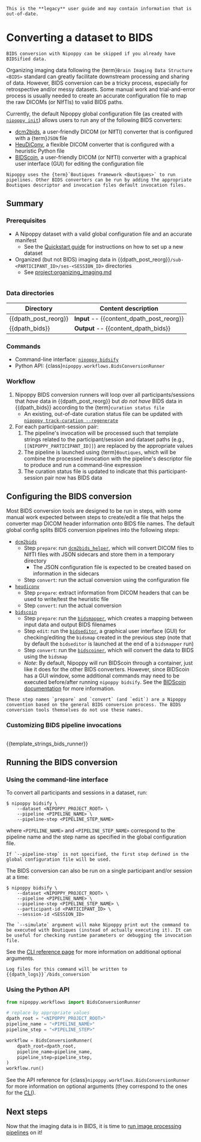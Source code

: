```{attention}
This is the **legacy** user guide and may contain information that is out-of-date.
```

# Converting a dataset to BIDS

```{tip}
BIDS conversion with Nipoppy can be skipped if you already have BIDSified data.
```

Organizing imaging data following the {term}`Brain Imaging Data Structure <BIDS>` standard can greatly facilitate downstream processing and sharing of data. However, BIDS conversion can be a tricky process, especially for retrospective and/or messy datasets. Some manual work and trial-and-error process is usually needed to create an accurate configuration file to map the raw DICOMs (or NIfTIs) to valid BIDS paths.

Currently, the default Nipoppy global configuration file (as created with [`nipoppy init`](<project:../../cli_reference/init.rst>)) allows users to run any of the following BIDS converters:
- [dcm2bids](https://unfmontreal.github.io/Dcm2Bids/latest), a user-friendly DICOM (or NIfTI) converter that is configured with a {term}`JSON` file
- [HeuDiConv](https://heudiconv.readthedocs.io/en/latest/), a flexible DICOM converter that is configured with a heuristic Python file
- [BIDScoin](https://bidscoin.readthedocs.io/en/stable/), a user-friendly DICOM (or NIfTI) converter with a graphical user interface (GUI) for editing the configuration file

```{note}
Nipoppy uses the {term}`Boutiques framework <Boutiques>` to run pipelines. Other BIDS converters can be run by adding the appropriate Boutiques descriptor and invocation files default invocation files.
```

## Summary

### Prerequisites

- A Nipoppy dataset with a valid global configuration file and an accurate manifest
    - See the [Quickstart guide](../../overview/quickstart.md) for instructions on how to set up a new dataset
- Organized (but not BIDS) imaging data in {{dpath_post_reorg}}`/sub-<PARTICIPANT_ID>/ses-<SESSION_ID>` directories
    - See <project:organizing_imaging.md>

```{include} ./inserts/apptainer_stub.md
```

### Data directories

| Directory | Content description |
|---|---|
| {{dpath_post_reorg}} | **Input** -- {{content_dpath_post_reorg}} |
| {{dpath_bids}} | **Output** -- {{content_dpath_bids}} |

### Commands

- Command-line interface: [`nipoppy bidsify`](<project:../../cli_reference/bidsify.rst>)
- Python API: {class}`nipoppy.workflows.BidsConversionRunner`

### Workflow

1. Nipoppy BIDS conversion runners will loop over all participants/sessions that *have* data in {{dpath_post_reorg}} but *do not have* BIDS data in {{dpath_bids}} according to the {term}`curation status file`
    - An existing, out-of-date curation status file can be updated with [`nipoppy track-curation --regenerate`](../../cli_reference/track_curation.rst)
2. For each participant-session pair:
    1. The pipeline's invocation will be processed such that template strings related to the participant/session and dataset paths (e.g., `[[NIPOPPY_PARTICIPANT_ID]]`) are replaced by the appropriate values
    2. The pipeline is launched using {term}`Boutiques`, which will be combine the processed invocation with the pipeline's descriptor file to produce and run a command-line expression
    3. The curation status file is updated to indicate that this participant-session pair now has BIDS data

## Configuring the BIDS conversion

Most BIDS conversion tools are designed to be run in steps, with some manual work expected between steps to create/edit a file that helps the converter map DICOM header information onto BIDS file names. The default global config splits BIDS conversion pipelines into the following steps:
- [`dcm2bids`](https://unfmontreal.github.io/Dcm2Bids/latest)
    - Step `prepare`: run [`dcm2bids_helper`](https://unfmontreal.github.io/Dcm2Bids/3.1.1/tutorial/first-steps/#dcm2bids_helper-command), which will convert DICOM files to NIfTI files with JSON sidecars and store them in a temporary directory
        - The JSON configuration file is expected to be created based on information in the sidecars
    - Step `convert`: run the actual conversion using the configuration file
- [`heudiconv`](https://heudiconv.readthedocs.io/en/latest/)
    - Step `prepare`: extract information from DICOM headers that can be used to write/test the heuristic file
    - Step `convert`: run the actual conversion
- [`bidscoin`](https://bidscoin.readthedocs.io/en/stable/)
    - Step `prepare`: run the [`bidsmapper`](https://bidscoin.readthedocs.io/en/stable/workflow.html#step-1a-running-the-bidsmapper), which creates a mapping between input data and output BIDS filenames
    - Step `edit`: run the [`bidseditor`](https://bidscoin.readthedocs.io/en/stable/workflow.html#step-1b-running-the-bidseditor), a graphical user interface (GUI) for checking/editing the `bidsmap` created in the previous step (note that by default the `bidseditor` is launched at the end of a `bidsmapper` run)
    - Step `convert`: run the [`bidscoiner`](https://bidscoin.readthedocs.io/en/stable/workflow.html#step-2-running-the-bidscoiner), which will convert the data to BIDS using the `bidsmap`
    - *Note*: By default, Nipoppy will run BIDScoin through a container, just like it does for the other BIDS converters. However, since BIDScoin has a GUI window, some additional commands may need to be executed before/after running `nipoppy bidsify`. See the [BIDScoin documentation](https://bidscoin.readthedocs.io/en/stable/installation.html#run-bidscoin-tools-in-the-container) for more information.

```{note}
These step names `prepare` and `convert` (and `edit`) are a Nipoppy convention based on the general BIDS conversion process. The BIDS conversion tools themselves do not use these names.
```

### Customizing BIDS pipeline invocations

```{include} ./inserts/boutiques_stub.md
```

{{template_strings_bids_runner}}

## Running the BIDS conversion

### Using the command-line interface

To convert all participants and sessions in a dataset, run:
```console
$ nipoppy bidsify \
    --dataset <NIPOPPY_PROJECT_ROOT> \
    --pipeline <PIPELINE_NAME> \
    --pipeline-step <PIPELINE_STEP_NAME>
```
where `<PIPELINE_NAME>` and `<PIPELINE_STEP_NAME>` correspond to the pipeline name and the step name as specified in the global configuration file.

```{note}
If `--pipeline-step` is not specified, the first step defined in the global configuration file will be used.
```

The BIDS conversion can also be run on a single participant and/or session at a time:
```console
$ nipoppy bidsify \
    --dataset <NIPOPPY_PROJECT_ROOT> \
    --pipeline <PIPELINE_NAME> \
    --pipeline-step <PIPELINE_STEP_NAME> \
    --participant-id <PARTICIPANT_ID> \
    --session-id <SESSION_ID>
```

```{hint}
The `--simulate` argument will make Nipoppy print out the command to be executed with Boutiques (instead of actually executing it). It can be useful for checking runtime parameters or debugging the invocation file.
```

See the [CLI reference page](<project:../../cli_reference/bidsify.rst>) for more information on additional optional arguments.

```{note}
Log files for this command will be written to {{dpath_logs}}`/bids_conversion`
```

### Using the Python API

```python
from nipoppy.workflows import BidsConversionRunner

# replace by appropriate values
dpath_root = "<NIPOPPY_PROJECT_ROOT>"
pipeline_name = "<PIPELINE_NAME>"
pipeline_step = "<PIPELINE_STEP>"

workflow = BidsConversionRunner(
    dpath_root=dpath_root,
    pipeline_name=pipeline_name,
    pipeline_step=pipeline_step,
)
workflow.run()
```

See the API reference for {class}`nipoppy.workflows.BidsConversionRunner` for more information on optional arguments (they correspond to the ones for the [CLI](<project:../../cli_reference/reorg.rst>)).

## Next steps

Now that the imaging data is in BIDS, it is time to [run image processing pipelines](processing.md) on it!

